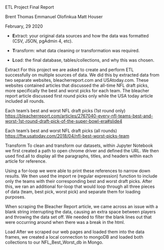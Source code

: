 ETL Project Final Report


Brent Thomas
Emmanuel Olofinkua
Matt Houser


February, 29 2020

* **E**xtract: your original data sources and how the data was formatted (CSV, JSON, pgAdmin 4, etc).

* **T**ransform: what data cleaning or transformation was required.

* **L**oad: the final database, tables/collections, and why this was chosen.


Extract
For this project we are asked to create and perform ETL successfully on multiple sources of data. We did this by extracted data from two separate websites, bleacherreport.com and USAtoday.com.  These websites contained articles that discussed the all-time NFL draft picks, more specifically the best and worst picks for each team. The bleacher report article discussed first round picks only while the USA today article included all rounds.

Each team’s best and worst NFL draft picks (1st round only)
https://bleacherreport.com/articles/2767040-every-nfl-teams-best-and-worst-1st-round-draft-pick-of-the-super-bowl-era#slide4

Each team’s best and worst NFL draft picks (all rounds)
https://ftw.usatoday.com/2018/04/nfl-best-worst-picks-team




Transform
To clean and transform our datasets, within Jupyter Notebook we first created a path to open chrome driver and defined the URL. We then used find.all to display all the paragraphs, titles, and headers within each article for reference. 


















Using a for-loop we were able to print these references to narrow down results. We then used the import re (regular expression) function to include only the teams with their corresponding best and worst draft picks. After this, we ran an additional for-loop that would loop through all three pieces of data (team, best pick, worst pick) and separate them for loading purposes.















When scraping the Bleacher Report article, we came across an issue with a blank string interrupting the data, causing an extra space between players and throwing the data set off.  We needed to filter the blank lines out that were occurring around when there was a break in the html.

Load
After we scraped our web pages and loaded them into the data frames, we created a local connection to mongoDB and loaded both collections to our NFL_Best_Worst_db in Mongo. 





